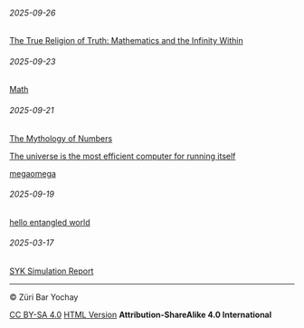 ###### 2025-09-26
[The True Religion of Truth: Mathematics and the Infinity Within](the-true-religious-of-truth.md)
###### 2025-09-23
[Math](math.md)

###### 2025-09-21
[The Mythology of Numbers](the-mythology-of-numbers.md)

[The universe is the most efficient computer for running itself](building-the-oracle-of-humanity.md)

[megaomega](megaomega.md)

###### 2025-09-19
[hello entangled world](hello-entangled-world.md)

###### 2025-03-17
[SYK Simulation Report](SYK_REPORT.md)






---
© Züri Bar Yochay

[CC BY-SA 4.0](https://creativecommons.org/licenses/by-sa/4.0/legalcode.en) [HTML Version](yk-report/syk_updated_report.html)
**Attribution-ShareAlike 4.0 International**

